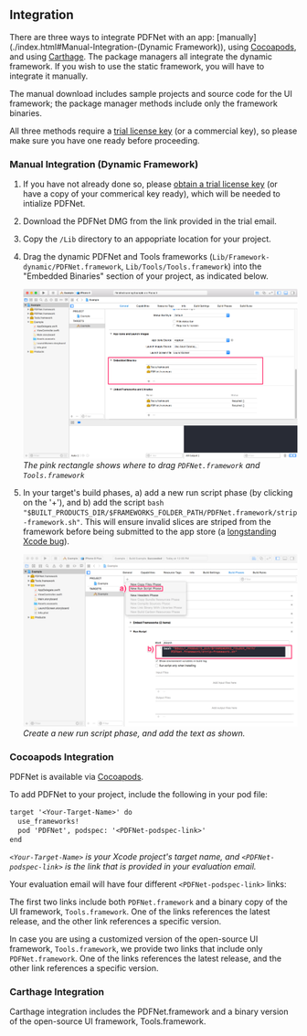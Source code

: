 ## Integration

There are three ways to integrate PDFNet with an app: [manually](./index.html#Manual-Integration-(Dynamic Framework)), using [Cocoapods](./index.html#Cocoapods), and using [Carthage](./index.html#CocoapodsCarthage). The package managers all integrate the dynamic framework. If you wish to use the static framework, you will have to integrate it manually.

The manual download includes sample projects and source code for the UI framework; the package manager methods include only the framework binaries.

All three methods require a [trial license key](https://www.pdftron.com/pdfnet/mobile/request_trial.html) (or a commercial key), so please make sure you have one ready before proceeding.

### Manual Integration (Dynamic Framework)


1. If you have not already done so, please [obtain a trial license key](https://www.pdftron.com/pdfnet/mobile/request_trial.html) (or have a copy of your commerical key ready), which will be needed to intialize PDFNet.
2. Download the PDFNet DMG from the link provided in the trial email.
3. Copy the `/Lib` directory to an appopriate location for your project.
4. Drag the dynamic PDFNet and Tools frameworks (`Lib/Framework-dynamic/PDFNet.framework`, `Lib/Tools/Tools.framework`) into the "Embedded Binaries" section of your project, as indicated below.

    ![Add the frameworks to the project](add-frameworks.png)  
    _The pink rectangle shows where to drag `PDFNet.framework` and `Tools.framework`_ 

5. In your target's build phases, a) add a new run script phase (by clicking on the '+'), and b) add the script ```bash "$BUILT_PRODUCTS_DIR/$FRAMEWORKS_FOLDER_PATH/PDFNet.framework/strip-framework.sh"```. This will ensure invalid slices are striped from the framework before being submitted to the app store (a [longstanding Xcode bug](http://www.openradar.me/radar?id=6409498411401216)).

    ![Add the script to the project](add-script.png)
    _Create a new run script phase, and add the text as shown._

### Cocoapods Integration

PDFNet is available via [Cocoapods](https://www.cocoapods.com/).

To add PDFNet to your project, include the following in your pod file:

```
target '<Your-Target-Name>' do
  use_frameworks!
  pod 'PDFNet', podspec: '<PDFNet-podspec-link>'
end
```
_`<Your-Target-Name>` is your Xcode project's target name, and `<PDFNet-podspec-link>` is the link that is provided in your evaluation email._

Your evaluation email will have four different `<PDFNet-podspec-link>` links:  

The first two links include both `PDFNet.framework` and a binary copy of the UI framework, `Tools.framework`. One of the links references the latest release, and the other link references a specific version.

In case you are using a customized version of the open-source UI framework, `Tools.framework`, we provide two links that include only `PDFNet.framework`. One of the links references the latest release, and the other link references a specific version.

### Carthage Integration

Carthage integration includes the PDFNet.framework and a binary version of the open-source UI framework, Tools.framework.